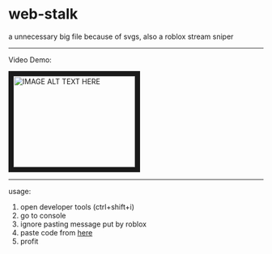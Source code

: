 # web-stalk
 a unnecessary big file because of svgs, also a roblox stream sniper

 ___

 Video Demo:
 
 <a href="http://www.youtube.com/watch?feature=player_embedded&v=Yxm64rZZ8vU
" target="_blank"><img src="http://img.youtube.com/vi/Yxm64rZZ8vU/0.jpg" 
alt="IMAGE ALT TEXT HERE" width="240" height="180" border="10" /></a>

 ___
 usage:

1. open developer tools (ctrl+shift+i)
2. go to console
3. ignore pasting message put by roblox
4. paste code from [here](https://raw.githubusercontent.com/lolwhenlifegivesyoulemons/web-stalk/master/web%20stalk.js)
5. profit
